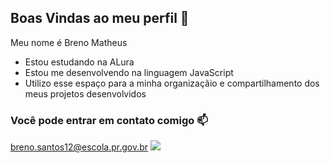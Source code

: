 ## Boas Vindas ao meu perfil 🤍

Meu nome é Breno Matheus

- Estou estudando na ALura
- Estou me desenvolvendo na linguagem JavaScript
- Utilizo esse espaço para a minha organizaçãio e compartilhamento dos meus projetos desenvolvidos

### Você pode entrar em contato comigo 📫

breno.santos12@escola.pr.gov.br
![](https://tenor.com/pt-BR/view/ordem-paranormal-gif-27379327)
